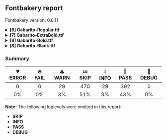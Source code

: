 ## Fontbakery report

Fontbakery version: 0.8.11

<details><summary><b>[6] Gabarito-Regular.ttf</b></summary><div><details><summary>⚠ <b>WARN:</b> Check if each glyph has the recommended amount of contours. (<a href="https://font-bakery.readthedocs.io/en/stable/fontbakery/profiles/universal.html#com.google.fonts/check/contour_count">com.google.fonts/check/contour_count</a>)</summary><div>


* ⚠ **WARN** This check inspects the glyph outlines and detects the total number of contours in each of them. The expected values are infered from the typical ammounts of contours observed in a large collection of reference font families. The divergences listed below may simply indicate a significantly different design on some of your glyphs. On the other hand, some of these may flag actual bugs in the font such as glyphs mapped to an incorrect codepoint. Please consider reviewing the design and codepoint assignment of these to make sure they are correct.

The following glyphs do not have the recommended number of contours:

	- Glyph name: aogonek	Contours detected: 3	Expected: 2

	- Glyph name: dcroat	Contours detected: 3	Expected: 2

	- Glyph name: eogonek	Contours detected: 3	Expected: 2

	- Glyph name: hbar	Contours detected: 2	Expected: 1

	- Glyph name: lslash	Contours detected: 2	Expected: 1

	- Glyph name: Uogonek	Contours detected: 2	Expected: 1

	- Glyph name: uogonek	Contours detected: 2	Expected: 1

	- Glyph name: uni2783	Contours detected: 3	Expected: 4

	- Glyph name: Uogonek	Contours detected: 2	Expected: 1

	- Glyph name: aogonek	Contours detected: 3	Expected: 2

	- Glyph name: dcroat	Contours detected: 3	Expected: 2

	- Glyph name: eogonek	Contours detected: 3	Expected: 2

	- Glyph name: hbar	Contours detected: 2	Expected: 1

	- Glyph name: lslash	Contours detected: 2	Expected: 1

	- Glyph name: uni2783	Contours detected: 3	Expected: 4 

	- Glyph name: uogonek	Contours detected: 2	Expected: 1
 [code: contour-count]
</div></details><details><summary>⚠ <b>WARN:</b> Ensure soft_dotted characters lose their dot when combined with marks that replace the dot. (<a href="https://font-bakery.readthedocs.io/en/stable/fontbakery/profiles/universal.html#com.google.fonts/check/soft_dotted">com.google.fonts/check/soft_dotted</a>)</summary><div>


* ⚠ **WARN** The dot of soft dotted characters should disappear in other cases, for example: i̅ ị̅ i̦̅ i̧̅ i̵̅ i̶̅ i̷̅ j̅ j̣̅ j̦̅ j̧̅ j̨̅ j̵̅ j̶̅ j̷̅ į̅ į̣̀ į̣́ į̣̂ į̣̃ [code: soft-dotted]
</div></details><details><summary>⚠ <b>WARN:</b> Check math signs have the same width. (<a href="https://font-bakery.readthedocs.io/en/stable/fontbakery/profiles/universal.html#com.google.fonts/check/math_signs_width">com.google.fonts/check/math_signs_width</a>)</summary><div>


* ⚠ **WARN** The most common width is 670 among a set of 6 math glyphs.
The following math glyphs have a different width, though:

Width = 591:
plus, plusminus

Width = 467:
greater, less

Width = 545:
equal

Width = 571:
logicalnot

Width = 527:
multiply

Width = 575:
divide

Width = 535:
minus

Width = 559:
approxequal, congruent

Width = 544:
notequal

Width = 513:
greaterequal, lessequal

Width = 679:
uni2289, uni228A, uni2288, uni2287, uni2286

Width = 654:
uni228B
 [code: width-outliers]
</div></details><details><summary>⚠ <b>WARN:</b> Are there any misaligned on-curve points? (<a href="https://font-bakery.readthedocs.io/en/stable/fontbakery/profiles/<Section: Outline Correctness Checks>.html#com.google.fonts/check/outline_alignment_miss">com.google.fonts/check/outline_alignment_miss</a>)</summary><div>


* ⚠ **WARN** The following glyphs have on-curve points which have potentially incorrect y coordinates:

	* ampersand (U+0026): X=371.0,Y=0.5 (should be at baseline 0?)

	* ampersand (U+0026): X=188.0,Y=680.5 (should be at cap-height 681?)

	* Q (U+0051): X=475.5,Y=1.0 (should be at baseline 0?)

	* S (U+0053): X=192.5,Y=1.0 (should be at baseline 0?)

	* a (U+0061): X=291.0,Y=-1.5 (should be at baseline 0?)

	* f (U+0066): X=305.0,Y=680.0 (should be at cap-height 681?)

	* r (U+0072): X=324.0,Y=489.0 (should be at x-height 488?)

	* t (U+0074): X=309.0,Y=1.0 (should be at baseline 0?)

	* braceleft (U+007B): X=149.0,Y=-1.0 (should be at baseline 0?)

	* braceright (U+007D): X=163.0,Y=-1.0 (should be at baseline 0?)

	* paragraph (U+00B6): X=195.5,Y=679.5 (should be at cap-height 681?)

	* questiondown (U+00BF): X=442.0,Y=-2.0 (should be at baseline 0?)

	* Agrave (U+00C0): X=233.0,Y=942.0 (should be at ascender 940?)

	* Aacute (U+00C1): X=423.0,Y=942.0 (should be at ascender 940?)

	* Acircumflex (U+00C2): X=329.0,Y=942.0 (should be at ascender 940?)

	* Egrave (U+00C8): X=194.0,Y=942.0 (should be at ascender 940?)

	* Eacute (U+00C9): X=384.0,Y=942.0 (should be at ascender 940?)

	* Ecircumflex (U+00CA): X=290.0,Y=942.0 (should be at ascender 940?)

	* Igrave (U+00CC): X=37.0,Y=942.0 (should be at ascender 940?)

	* Iacute (U+00CD): X=227.0,Y=942.0 (should be at ascender 940?)

	* Ograve (U+00D2): X=284.0,Y=942.0 (should be at ascender 940?)

	* Oacute (U+00D3): X=474.0,Y=942.0 (should be at ascender 940?)

	* Ocircumflex (U+00D4): X=380.0,Y=942.0 (should be at ascender 940?)

	* Ugrave (U+00D9): X=246.0,Y=942.0 (should be at ascender 940?)

	* Uacute (U+00DA): X=436.0,Y=942.0 (should be at ascender 940?)

	* Ucircumflex (U+00DB): X=342.0,Y=942.0 (should be at ascender 940?)

	* Yacute (U+00DD): X=368.0,Y=942.0 (should be at ascender 940?)

	* agrave (U+00E0): X=291.0,Y=-1.5 (should be at baseline 0?)

	* aacute (U+00E1): X=291.0,Y=-1.5 (should be at baseline 0?)

	* acircumflex (U+00E2): X=291.0,Y=-1.5 (should be at baseline 0?)

	* atilde (U+00E3): X=291.0,Y=-1.5 (should be at baseline 0?)

	* atilde (U+00E3): X=110.0,Y=679.0 (should be at cap-height 681?)

	* adieresis (U+00E4): X=291.0,Y=-1.5 (should be at baseline 0?)

	* aring (U+00E5): X=291.0,Y=-1.5 (should be at baseline 0?)

	* ntilde (U+00F1): X=144.0,Y=679.0 (should be at cap-height 681?)

	* otilde (U+00F5): X=151.0,Y=679.0 (should be at cap-height 681?)

	* amacron (U+0101): X=291.0,Y=-1.5 (should be at baseline 0?)

	* abreve (U+0103): X=291.0,Y=-1.5 (should be at baseline 0?)

	* aogonek (U+0105): X=291.0,Y=-1.5 (should be at baseline 0?)

	* Cacute (U+0106): X=464.0,Y=942.0 (should be at ascender 940?)

	* Ccaron (U+010C): X=280.0,Y=942.0 (should be at ascender 940?)

	* Ccaron (U+010C): X=463.0,Y=942.0 (should be at ascender 940?)

	* Dcaron (U+010E): X=240.0,Y=942.0 (should be at ascender 940?)

	* Dcaron (U+010E): X=423.0,Y=942.0 (should be at ascender 940?)

	* Ecaron (U+011A): X=200.0,Y=942.0 (should be at ascender 940?)

	* Ecaron (U+011A): X=383.0,Y=942.0 (should be at ascender 940?)

	* Lacute (U+0139): X=227.0,Y=942.0 (should be at ascender 940?)

	* lacute (U+013A): X=205.0,Y=942.0 (should be at ascender 940?)

	* Nacute (U+0143): X=464.0,Y=942.0 (should be at ascender 940?)

	* Ncaron (U+0147): X=280.0,Y=942.0 (should be at ascender 940?)

	* Ncaron (U+0147): X=463.0,Y=942.0 (should be at ascender 940?)

	* Racute (U+0154): X=401.0,Y=942.0 (should be at ascender 940?)

	* Rcaron (U+0158): X=217.0,Y=942.0 (should be at ascender 940?)

	* Rcaron (U+0158): X=400.0,Y=942.0 (should be at ascender 940?)

	* Sacute (U+015A): X=192.5,Y=1.0 (should be at baseline 0?)

	* Sacute (U+015A): X=378.0,Y=942.0 (should be at ascender 940?)

	* Scedilla (U+015E): X=192.5,Y=1.0 (should be at baseline 0?)

	* Scaron (U+0160): X=192.5,Y=1.0 (should be at baseline 0?)

	* Scaron (U+0160): X=194.0,Y=942.0 (should be at ascender 940?)

	* Scaron (U+0160): X=377.0,Y=942.0 (should be at ascender 940?)

	* Tcaron (U+0164): X=181.0,Y=942.0 (should be at ascender 940?)

	* Tcaron (U+0164): X=364.0,Y=942.0 (should be at ascender 940?)

	* tcaron (U+0165): X=309.0,Y=1.0 (should be at baseline 0?)

	* tcaron (U+0165): X=340.0,Y=683.0 (should be at cap-height 681?)

	* Wcircumflex (U+0174): X=481.0,Y=942.0 (should be at ascender 940?)

	* Ycircumflex (U+0176): X=274.0,Y=942.0 (should be at ascender 940?)

	* Zacute (U+0179): X=383.0,Y=942.0 (should be at ascender 940?)

	* Zcaron (U+017D): X=199.0,Y=942.0 (should be at ascender 940?)

	* Zcaron (U+017D): X=382.0,Y=942.0 (should be at ascender 940?)

	* uni01CD (U+01CD): X=239.0,Y=942.0 (should be at ascender 940?)

	* uni01CD (U+01CD): X=422.0,Y=942.0 (should be at ascender 940?)

	* uni01CE (U+01CE): X=291.0,Y=-1.5 (should be at baseline 0?)

	* uni0218 (U+0218): X=192.5,Y=1.0 (should be at baseline 0?)

	* uni021B (U+021B): X=309.0,Y=1.0 (should be at baseline 0?)

	* tilde (U+02DC): X=137.0,Y=679.0 (should be at cap-height 681?)

	* tildecomb (U+0303): X=137.0,Y=679.0 (should be at cap-height 681?)

	* pi (U+03C0): X=604.0,Y=1.0 (should be at baseline 0?)

	* Wgrave (U+1E80): X=385.0,Y=942.0 (should be at ascender 940?)

	* Wacute (U+1E82): X=575.0,Y=942.0 (should be at ascender 940?)

	* uni1EBD (U+1EBD): X=141.0,Y=679.0 (should be at cap-height 681?)

	* Ygrave (U+1EF2): X=178.0,Y=942.0 (should be at ascender 940?)

	* uni2083 (U+2083): X=74.0,Y=-2.0 (should be at baseline 0?)

	* uni2088 (U+2088): X=230.0,Y=-2.0 (should be at baseline 0?)

	* uni2088 (U+2088): X=111.0,Y=-2.0 (should be at baseline 0?)

	* trademark (U+2122): X=26.0,Y=680.0 (should be at cap-height 681?)

	* trademark (U+2122): X=345.0,Y=680.0 (should be at cap-height 681?)

	* trademark (U+2122): X=405.0,Y=680.0 (should be at cap-height 681?)

	* trademark (U+2122): X=480.0,Y=680.0 (should be at cap-height 681?)

	* trademark (U+2122): X=656.0,Y=680.0 (should be at cap-height 681?)

	* trademark (U+2122): X=731.0,Y=680.0 (should be at cap-height 681?)

	* uni2196 (U+2196): X=749.0,Y=-2.0 (should be at baseline 0?)

	* partialdiff (U+2202): X=200.0,Y=683.0 (should be at cap-height 681?)

	* emptyset (U+2205): X=765.0,Y=683.0 (should be at cap-height 681?)

	* integral (U+222B): X=68.0,Y=-262.0 (should be at descender -260?)

	* lozenge (U+25CA): X=240.0,Y=680.0 (should be at cap-height 681?)

	* lozenge (U+25CA): X=355.0,Y=680.0 (should be at cap-height 681?)

	* uni25CC (U+25CC): X=357.5,Y=1.5 (should be at baseline 0?)

	* uni25CC (U+25CC): X=406.5,Y=1.5 (should be at baseline 0?)

	* fi (U+FB01): X=305.0,Y=680.0 (should be at cap-height 681?) 

	* fl (U+FB02): X=305.0,Y=680.0 (should be at cap-height 681?) [code: found-misalignments]
</div></details><details><summary>⚠ <b>WARN:</b> Are any segments inordinately short? (<a href="https://font-bakery.readthedocs.io/en/stable/fontbakery/profiles/<Section: Outline Correctness Checks>.html#com.google.fonts/check/outline_short_segments">com.google.fonts/check/outline_short_segments</a>)</summary><div>


* ⚠ **WARN** The following glyphs have segments which seem very short:

	* three (U+0033) contains a short segment B<<178.5,405.0>-<185.0,405.0>-<196.0,405.0>>

	* G (U+0047) contains a short segment B<<702.0,348.0>-<705.0,338.0>-<706.5,325.0>>

	* M (U+004D) contains a short segment L<<437.0,184.0>--<440.0,184.0>>

	* e (U+0065) contains a short segment B<<512.5,228.5>-<512.0,221.0>-<511.0,215.0>>

	* m (U+006D) contains a short segment B<<475.0,328.0>-<476.0,319.0>-<476.0,309.5>>

	* m (U+006D) contains a short segment B<<476.0,309.5>-<476.0,300.0>-<476.0,291.0>>

	* yen (U+00A5) contains a short segment L<<210.0,262.0>--<210.0,262.0>>

	* yen (U+00A5) contains a short segment L<<310.0,262.0>--<310.0,262.0>>

	* registered (U+00AE) contains a short segment L<<334.0,436.0>--<331.0,436.0>>

	* ae (U+00E6) contains a short segment B<<327.0,281.0>-<327.0,282.0>-<327.0,283.0>>

	* egrave (U+00E8) contains a short segment B<<512.5,228.5>-<512.0,221.0>-<511.0,215.0>>

	* eacute (U+00E9) contains a short segment B<<512.5,228.5>-<512.0,221.0>-<511.0,215.0>>

	* ecircumflex (U+00EA) contains a short segment B<<512.5,228.5>-<512.0,221.0>-<511.0,215.0>>

	* edieresis (U+00EB) contains a short segment B<<512.5,228.5>-<512.0,221.0>-<511.0,215.0>>

	* emacron (U+0113) contains a short segment B<<512.5,228.5>-<512.0,221.0>-<511.0,215.0>>

	* edotaccent (U+0117) contains a short segment B<<512.5,228.5>-<512.0,221.0>-<511.0,215.0>>

	* eogonek (U+0119) contains a short segment B<<512.5,228.5>-<512.0,221.0>-<511.0,215.0>>

	* ecaron (U+011B) contains a short segment B<<512.5,228.5>-<512.0,221.0>-<511.0,215.0>>

	* Gbreve (U+011E) contains a short segment B<<702.0,348.0>-<705.0,338.0>-<706.5,325.0>>

	* Gdotaccent (U+0120) contains a short segment B<<702.0,348.0>-<705.0,338.0>-<706.5,325.0>>

	* uni0122 (U+0122) contains a short segment B<<702.0,348.0>-<705.0,338.0>-<706.5,325.0>>

	* Eng (U+014A) contains a short segment B<<503.0,-173.5>-<488.0,-169.0>-<483.0,-167.0>>

	* Eng (U+014A) contains a short segment B<<483.0,-83.0>-<488.0,-84.0>-<496.0,-86.0>>

	* Eng (U+014A) contains a short segment B<<496.0,-86.0>-<504.0,-88.0>-<514.0,-88.0>>

	* eng (U+014B) contains a short segment B<<320.0,-99.0>-<325.0,-100.0>-<333.0,-102.0>>

	* eng (U+014B) contains a short segment B<<333.0,-102.0>-<341.0,-104.0>-<351.0,-104.0>>

	* oe (U+0153) contains a short segment B<<873.0,243.0>-<873.0,236.0>-<872.5,228.0>>

	* oe (U+0153) contains a short segment B<<872.5,228.0>-<872.0,220.0>-<871.0,215.0>>

	* uni1EBD (U+1EBD) contains a short segment B<<512.5,228.5>-<512.0,221.0>-<511.0,215.0>>

	* trademark (U+2122) contains a short segment L<<567.0,459.0>--<569.0,459.0>>

	* uni2209 (U+2209) contains a short segment L<<308.0,10.0>--<303.0,10.0>>

	* uni2284 (U+2284) contains a short segment L<<308.0,10.0>--<303.0,10.0>> 

	* uni2285 (U+2285) contains a short segment L<<362.0,498.0>--<367.0,498.0>> [code: found-short-segments]
</div></details><details><summary>⚠ <b>WARN:</b> Do any segments have colinear vectors? (<a href="https://font-bakery.readthedocs.io/en/stable/fontbakery/profiles/<Section: Outline Correctness Checks>.html#com.google.fonts/check/outline_colinear_vectors">com.google.fonts/check/outline_colinear_vectors</a>)</summary><div>


* ⚠ **WARN** The following glyphs have colinear vectors:

	* exclam (U+0021): L<<103.0,217.0>--<91.0,372.0>> -> L<<91.0,372.0>--<81.0,709.0>>

	* exclam (U+0021): L<<209.0,709.0>--<199.0,373.0>> -> L<<199.0,373.0>--<187.0,217.0>>

	* exclamdown (U+00A1): L<<188.0,316.0>--<200.0,161.0>> -> L<<200.0,161.0>--<210.0,-176.0>>

	* exclamdown (U+00A1): L<<82.0,-176.0>--<92.0,160.0>> -> L<<92.0,160.0>--<104.0,316.0>>

	* registered (U+00AE): L<<334.0,436.0>--<331.0,436.0>> -> L<<331.0,436.0>--<301.0,436.0>>

	* trademark (U+2122): L<<459.0,542.0>--<453.0,464.0>> -> L<<453.0,464.0>--<429.0,310.0>>

	* trademark (U+2122): L<<707.0,310.0>--<683.0,464.0>> -> L<<683.0,464.0>--<677.0,542.0>>

	* uni216F (U+216F): L<<273.0,509.0>--<247.0,382.0>> -> L<<247.0,382.0>--<198.0,96.0>>

	* uni216F (U+216F): L<<767.0,96.0>--<718.0,382.0>> -> L<<718.0,382.0>--<692.0,509.0>>

	* uni2209 (U+2209): L<<619.0,10.0>--<308.0,10.0>> -> L<<308.0,10.0>--<303.0,10.0>>

	* uni2284 (U+2284): L<<619.0,10.0>--<308.0,10.0>> -> L<<308.0,10.0>--<303.0,10.0>> 

	* uni2285 (U+2285): L<<51.0,498.0>--<362.0,498.0>> -> L<<362.0,498.0>--<367.0,498.0>> [code: found-colinear-vectors]
</div></details><br></div></details><details><summary><b>[7] Gabarito-ExtraBold.ttf</b></summary><div><details><summary>⚠ <b>WARN:</b> Check if each glyph has the recommended amount of contours. (<a href="https://font-bakery.readthedocs.io/en/stable/fontbakery/profiles/universal.html#com.google.fonts/check/contour_count">com.google.fonts/check/contour_count</a>)</summary><div>


* ⚠ **WARN** This check inspects the glyph outlines and detects the total number of contours in each of them. The expected values are infered from the typical ammounts of contours observed in a large collection of reference font families. The divergences listed below may simply indicate a significantly different design on some of your glyphs. On the other hand, some of these may flag actual bugs in the font such as glyphs mapped to an incorrect codepoint. Please consider reviewing the design and codepoint assignment of these to make sure they are correct.

The following glyphs do not have the recommended number of contours:

	- Glyph name: aogonek	Contours detected: 3	Expected: 2

	- Glyph name: dcroat	Contours detected: 3	Expected: 2

	- Glyph name: eogonek	Contours detected: 3	Expected: 2

	- Glyph name: hbar	Contours detected: 2	Expected: 1

	- Glyph name: lslash	Contours detected: 2	Expected: 1

	- Glyph name: Uogonek	Contours detected: 2	Expected: 1

	- Glyph name: uogonek	Contours detected: 2	Expected: 1

	- Glyph name: uni2783	Contours detected: 3	Expected: 4

	- Glyph name: Uogonek	Contours detected: 2	Expected: 1

	- Glyph name: aogonek	Contours detected: 3	Expected: 2

	- Glyph name: dcroat	Contours detected: 3	Expected: 2

	- Glyph name: eogonek	Contours detected: 3	Expected: 2

	- Glyph name: hbar	Contours detected: 2	Expected: 1

	- Glyph name: lslash	Contours detected: 2	Expected: 1

	- Glyph name: uni2783	Contours detected: 3	Expected: 4 

	- Glyph name: uogonek	Contours detected: 2	Expected: 1
 [code: contour-count]
</div></details><details><summary>⚠ <b>WARN:</b> Ensure soft_dotted characters lose their dot when combined with marks that replace the dot. (<a href="https://font-bakery.readthedocs.io/en/stable/fontbakery/profiles/universal.html#com.google.fonts/check/soft_dotted">com.google.fonts/check/soft_dotted</a>)</summary><div>


* ⚠ **WARN** The dot of soft dotted characters should disappear in other cases, for example: i̅ ị̅ i̦̅ i̧̅ i̵̅ i̶̅ i̷̅ j̅ j̣̅ j̦̅ j̧̅ j̨̅ j̵̅ j̶̅ j̷̅ į̅ į̣̀ į̣́ į̣̂ į̣̃ [code: soft-dotted]
</div></details><details><summary>⚠ <b>WARN:</b> Check math signs have the same width. (<a href="https://font-bakery.readthedocs.io/en/stable/fontbakery/profiles/universal.html#com.google.fonts/check/math_signs_width">com.google.fonts/check/math_signs_width</a>)</summary><div>


* ⚠ **WARN** The most common width is 620 among a set of 6 math glyphs.
The following math glyphs have a different width, though:

Width = 541:
plus, plusminus

Width = 513:
greater, less

Width = 535:
notequal, equal

Width = 559:
logicalnot

Width = 560:
multiply

Width = 566:
divide

Width = 429:
minus

Width = 598:
congruent

Width = 605:
approxequal

Width = 527:
greaterequal, lessequal

Width = 629:
uni2289, uni228A, uni2288, uni2287, uni2286

Width = 624:
uni228B
 [code: width-outliers]
</div></details><details><summary>⚠ <b>WARN:</b> Are there any misaligned on-curve points? (<a href="https://font-bakery.readthedocs.io/en/stable/fontbakery/profiles/<Section: Outline Correctness Checks>.html#com.google.fonts/check/outline_alignment_miss">com.google.fonts/check/outline_alignment_miss</a>)</summary><div>


* ⚠ **WARN** The following glyphs have on-curve points which have potentially incorrect y coordinates:

	* ampersand (U+0026): X=372.0,Y=-1.5 (should be at baseline 0?)

	* ampersand (U+0026): X=419.5,Y=682.5 (should be at cap-height 681?)

	* a (U+0061): X=151.5,Y=488.5 (should be at x-height 490?)

	* a (U+0061): X=271.0,Y=-1.5 (should be at baseline 0?)

	* g (U+0067): X=159.0,Y=1.0 (should be at baseline 0?)

	* h (U+0068): X=280.0,Y=489.5 (should be at x-height 490?)

	* j (U+006A): X=57.0,Y=2.0 (should be at baseline 0?)

	* l (U+006C): X=258.0,Y=-1.0 (should be at baseline 0?)

	* braceleft (U+007B): X=264.0,Y=1.0 (should be at baseline 0?)

	* braceleft (U+007B): X=307.0,Y=1.0 (should be at baseline 0?)

	* braceright (U+007D): X=28.0,Y=1.0 (should be at baseline 0?)

	* braceright (U+007D): X=70.0,Y=1.0 (should be at baseline 0?)

	* ordfeminine (U+00AA): X=112.5,Y=681.5 (should be at cap-height 681?)

	* plusminus (U+00B1): X=24.0,Y=-2.0 (should be at baseline 0?)

	* plusminus (U+00B1): X=517.0,Y=-2.0 (should be at baseline 0?)

	* agrave (U+00E0): X=271.0,Y=-1.5 (should be at baseline 0?)

	* aacute (U+00E1): X=271.0,Y=-1.5 (should be at baseline 0?)

	* acircumflex (U+00E2): X=271.0,Y=-1.5 (should be at baseline 0?)

	* atilde (U+00E3): X=271.0,Y=-1.5 (should be at baseline 0?)

	* atilde (U+00E3): X=462.0,Y=679.0 (should be at cap-height 681?)

	* adieresis (U+00E4): X=271.0,Y=-1.5 (should be at baseline 0?)

	* aring (U+00E5): X=271.0,Y=-1.5 (should be at baseline 0?)

	* aring (U+00E5): X=143.0,Y=679.0 (should be at cap-height 681?)

	* aring (U+00E5): X=388.0,Y=679.0 (should be at cap-height 681?)

	* aring (U+00E5): X=297.0,Y=680.0 (should be at cap-height 681?)

	* aring (U+00E5): X=234.0,Y=680.0 (should be at cap-height 681?)

	* ntilde (U+00F1): X=477.0,Y=679.0 (should be at cap-height 681?)

	* otilde (U+00F5): X=476.0,Y=679.0 (should be at cap-height 681?)

	* amacron (U+0101): X=271.0,Y=-1.5 (should be at baseline 0?)

	* abreve (U+0103): X=271.0,Y=-1.5 (should be at baseline 0?)

	* aogonek (U+0105): X=271.0,Y=-1.5 (should be at baseline 0?)

	* gbreve (U+011F): X=159.0,Y=1.0 (should be at baseline 0?)

	* gdotaccent (U+0121): X=159.0,Y=1.0 (should be at baseline 0?)

	* uni0123 (U+0123): X=159.0,Y=1.0 (should be at baseline 0?)

	* ij (U+0133): X=319.0,Y=2.0 (should be at baseline 0?)

	* lacute (U+013A): X=258.0,Y=-1.0 (should be at baseline 0?)

	* uni013C (U+013C): X=258.0,Y=-1.0 (should be at baseline 0?)

	* lcaron (U+013E): X=258.0,Y=-1.0 (should be at baseline 0?)

	* lslash (U+0142): X=300.0,Y=-1.0 (should be at baseline 0?)

	* eng (U+014B): X=350.0,Y=2.0 (should be at baseline 0?)

	* uring (U+016F): X=152.0,Y=679.0 (should be at cap-height 681?)

	* uring (U+016F): X=397.0,Y=679.0 (should be at cap-height 681?)

	* uring (U+016F): X=306.0,Y=680.0 (should be at cap-height 681?)

	* uring (U+016F): X=243.0,Y=680.0 (should be at cap-height 681?)

	* uni01CE (U+01CE): X=271.0,Y=-1.5 (should be at baseline 0?)

	* uni0237 (U+0237): X=57.0,Y=2.0 (should be at baseline 0?)

	* ring (U+02DA): X=162.0,Y=679.0 (should be at cap-height 681?)

	* ring (U+02DA): X=407.0,Y=679.0 (should be at cap-height 681?)

	* ring (U+02DA): X=316.0,Y=680.0 (should be at cap-height 681?)

	* ring (U+02DA): X=253.0,Y=680.0 (should be at cap-height 681?)

	* tilde (U+02DC): X=481.0,Y=679.0 (should be at cap-height 681?)

	* tildecomb (U+0303): X=481.0,Y=679.0 (should be at cap-height 681?)

	* uni030A (U+030A): X=162.0,Y=679.0 (should be at cap-height 681?)

	* uni030A (U+030A): X=407.0,Y=679.0 (should be at cap-height 681?)

	* uni030A (U+030A): X=316.0,Y=680.0 (should be at cap-height 681?)

	* uni030A (U+030A): X=253.0,Y=680.0 (should be at cap-height 681?)

	* uni1EBD (U+1EBD): X=463.0,Y=679.0 (should be at cap-height 681?)

	* quoteright (U+2019): X=67.5,Y=683.0 (should be at cap-height 681?)

	* quotedblright (U+201D): X=67.5,Y=683.0 (should be at cap-height 681?)

	* quotedblright (U+201D): X=324.5,Y=683.0 (should be at cap-height 681?)

	* uni2077 (U+2077): X=343.0,Y=679.0 (should be at cap-height 681?)

	* uni2088 (U+2088): X=19.0,Y=1.0 (should be at baseline 0?)

	* uni2088 (U+2088): X=348.0,Y=1.0 (should be at baseline 0?)

	* uni21C5 (U+21C5): X=676.0,Y=-262.0 (should be at descender -260?)

	* uni2206 (U+2206): X=204.0,Y=-1.0 (should be at baseline 0?)

	* logicalor (U+2228): X=272.0,Y=-2.0 (should be at baseline 0?)

	* logicalor (U+2228): X=380.0,Y=-2.0 (should be at baseline 0?)

	* integral (U+222B): X=369.0,Y=682.0 (should be at cap-height 681?)

	* integral (U+222B): X=281.0,Y=682.0 (should be at cap-height 681?)

	* congruent (U+2245): X=193.0,Y=682.0 (should be at cap-height 681?)

	* lessequal (U+2264): X=442.0,Y=683.0 (should be at cap-height 681?)

	* greaterequal (U+2265): X=86.0,Y=683.0 (should be at cap-height 681?) 

	* fl (U+FB02): X=608.0,Y=-1.0 (should be at baseline 0?) [code: found-misalignments]
</div></details><details><summary>⚠ <b>WARN:</b> Are any segments inordinately short? (<a href="https://font-bakery.readthedocs.io/en/stable/fontbakery/profiles/<Section: Outline Correctness Checks>.html#com.google.fonts/check/outline_short_segments">com.google.fonts/check/outline_short_segments</a>)</summary><div>


* ⚠ **WARN** The following glyphs have segments which seem very short:

	* at (U+0040) contains a short segment B<<598.0,351.0>-<595.0,338.0>-<592.5,323.0>>

	* at (U+0040) contains a short segment B<<592.5,323.0>-<590.0,308.0>-<590.0,296.0>>

	* yen (U+00A5) contains a short segment L<<375.0,240.0>--<375.0,239.0>>

	* uni00B5 (U+00B5) contains a short segment B<<217.0,-13.0>-<211.0,-13.0>-<205.0,-13.0>>

	* Eng (U+014A) contains a short segment B<<433.5,-209.0>-<416.0,-205.0>-<411.0,-203.0>>

	* Eng (U+014A) contains a short segment B<<411.0,-64.0>-<417.0,-65.0>-<424.0,-66.0>>

	* Eng (U+014A) contains a short segment B<<424.0,-66.0>-<431.0,-67.0>-<444.0,-67.0>>

	* eng (U+014B) contains a short segment B<<281.0,-46.0>-<287.0,-48.0>-<293.5,-49.0>>

	* Euro (U+20AC) contains a short segment B<<250.0,325.0>-<250.0,316.0>-<250.0,309.0>>

	* Euro (U+20AC) contains a short segment B<<83.0,309.0>-<83.0,316.0>-<83.0,325.0>>

	* Euro (U+20AC) contains a short segment B<<83.0,325.0>-<83.0,332.0>-<83.0,340.0>>

	* Euro (U+20AC) contains a short segment B<<250.0,340.0>-<250.0,333.0>-<250.0,325.0>>

	* trademark (U+2122) contains a short segment L<<610.0,505.0>--<612.0,505.0>>

	* uni2206 (U+2206) contains a short segment L<<205.0,0.0>--<204.0,-1.0>>

	* uni2206 (U+2206) contains a short segment L<<204.0,-1.0>--<204.0,0.0>>

	* radical (U+221A) contains a short segment L<<570.0,854.0>--<572.0,854.0>>

	* lozenge (U+25CA) contains a short segment L<<19.0,334.0>--<19.0,345.0>> 

	* lozenge (U+25CA) contains a short segment L<<587.0,345.0>--<587.0,334.0>> [code: found-short-segments]
</div></details><details><summary>⚠ <b>WARN:</b> Do any segments have colinear vectors? (<a href="https://font-bakery.readthedocs.io/en/stable/fontbakery/profiles/<Section: Outline Correctness Checks>.html#com.google.fonts/check/outline_colinear_vectors">com.google.fonts/check/outline_colinear_vectors</a>)</summary><div>


* ⚠ **WARN** The following glyphs have colinear vectors:

	* exclam (U+0021): L<<231.0,715.0>--<222.0,391.0>> -> L<<222.0,391.0>--<209.0,226.0>>

	* exclam (U+0021): L<<73.0,226.0>--<61.0,391.0>> -> L<<61.0,391.0>--<51.0,715.0>>

	* exclamdown (U+00A1): L<<210.0,298.0>--<223.0,132.0>> -> L<<223.0,132.0>--<232.0,-191.0>>

	* exclamdown (U+00A1): L<<52.0,-191.0>--<62.0,133.0>> -> L<<62.0,133.0>--<74.0,298.0>>

	* m (U+006D): L<<505.0,302.0>--<505.0,301.0>> -> L<<505.0,301.0>--<505.0,0.0>>

	* trademark (U+2122): L<<510.0,494.0>--<505.0,418.0>> -> L<<505.0,418.0>--<491.0,287.0>>

	* trademark (U+2122): L<<731.0,287.0>--<717.0,418.0>> -> L<<717.0,418.0>--<713.0,494.0>>

	* uni216F (U+216F): L<<283.0,395.0>--<274.0,324.0>> -> L<<274.0,324.0>--<246.0,157.0>>

	* uni216F (U+216F): L<<690.0,157.0>--<663.0,325.0>> -> L<<663.0,325.0>--<654.0,396.0>> 

	* yen (U+00A5): L<<375.0,240.0>--<375.0,239.0>> -> L<<375.0,239.0>--<375.0,204.0>> [code: found-colinear-vectors]
</div></details><details><summary>⚠ <b>WARN:</b> Do outlines contain any semi-vertical or semi-horizontal lines? (<a href="https://font-bakery.readthedocs.io/en/stable/fontbakery/profiles/<Section: Outline Correctness Checks>.html#com.google.fonts/check/outline_semi_vertical">com.google.fonts/check/outline_semi_vertical</a>)</summary><div>


* ⚠ **WARN** The following glyphs have semi-vertical/semi-horizontal lines:

	* uni2126 (U+2126): L<<334.0,142.0>--<335.0,0.0>> 

	* uni2126 (U+2126): L<<416.0,0.0>--<417.0,142.0>> [code: found-semi-vertical]
</div></details><br></div></details><details><summary><b>[8] Gabarito-Bold.ttf</b></summary><div><details><summary>⚠ <b>WARN:</b> Check if each glyph has the recommended amount of contours. (<a href="https://font-bakery.readthedocs.io/en/stable/fontbakery/profiles/universal.html#com.google.fonts/check/contour_count">com.google.fonts/check/contour_count</a>)</summary><div>


* ⚠ **WARN** This check inspects the glyph outlines and detects the total number of contours in each of them. The expected values are infered from the typical ammounts of contours observed in a large collection of reference font families. The divergences listed below may simply indicate a significantly different design on some of your glyphs. On the other hand, some of these may flag actual bugs in the font such as glyphs mapped to an incorrect codepoint. Please consider reviewing the design and codepoint assignment of these to make sure they are correct.

The following glyphs do not have the recommended number of contours:

	- Glyph name: aogonek	Contours detected: 3	Expected: 2

	- Glyph name: dcroat	Contours detected: 3	Expected: 2

	- Glyph name: eogonek	Contours detected: 3	Expected: 2

	- Glyph name: hbar	Contours detected: 2	Expected: 1

	- Glyph name: lslash	Contours detected: 2	Expected: 1

	- Glyph name: Uogonek	Contours detected: 2	Expected: 1

	- Glyph name: uogonek	Contours detected: 2	Expected: 1

	- Glyph name: uni2783	Contours detected: 3	Expected: 4

	- Glyph name: Uogonek	Contours detected: 2	Expected: 1

	- Glyph name: aogonek	Contours detected: 3	Expected: 2

	- Glyph name: dcroat	Contours detected: 3	Expected: 2

	- Glyph name: eogonek	Contours detected: 3	Expected: 2

	- Glyph name: hbar	Contours detected: 2	Expected: 1

	- Glyph name: lslash	Contours detected: 2	Expected: 1

	- Glyph name: uni2783	Contours detected: 3	Expected: 4 

	- Glyph name: uogonek	Contours detected: 2	Expected: 1
 [code: contour-count]
</div></details><details><summary>⚠ <b>WARN:</b> Ensure soft_dotted characters lose their dot when combined with marks that replace the dot. (<a href="https://font-bakery.readthedocs.io/en/stable/fontbakery/profiles/universal.html#com.google.fonts/check/soft_dotted">com.google.fonts/check/soft_dotted</a>)</summary><div>


* ⚠ **WARN** The dot of soft dotted characters should disappear in other cases, for example: i̅ ị̅ i̦̅ i̧̅ i̵̅ i̶̅ i̷̅ j̅ j̣̅ j̦̅ j̧̅ j̨̅ j̵̅ j̶̅ j̷̅ į̅ į̣̀ į̣́ į̣̂ į̣̃ [code: soft-dotted]
</div></details><details><summary>⚠ <b>WARN:</b> Check math signs have the same width. (<a href="https://font-bakery.readthedocs.io/en/stable/fontbakery/profiles/universal.html#com.google.fonts/check/math_signs_width">com.google.fonts/check/math_signs_width</a>)</summary><div>


* ⚠ **WARN** The most common width is 639 among a set of 6 math glyphs.
The following math glyphs have a different width, though:

Width = 560:
plus, plusminus

Width = 496:
greater, less

Width = 539:
notequal, equal

Width = 564:
logicalnot

Width = 548:
multiply

Width = 570:
divide

Width = 469:
minus

Width = 584:
congruent

Width = 588:
approxequal

Width = 522:
greaterequal, lessequal

Width = 648:
uni2289, uni228A, uni2288, uni2287, uni2286

Width = 636:
uni228B
 [code: width-outliers]
</div></details><details><summary>⚠ <b>WARN:</b> Are there any misaligned on-curve points? (<a href="https://font-bakery.readthedocs.io/en/stable/fontbakery/profiles/<Section: Outline Correctness Checks>.html#com.google.fonts/check/outline_alignment_miss">com.google.fonts/check/outline_alignment_miss</a>)</summary><div>


* ⚠ **WARN** The following glyphs have on-curve points which have potentially incorrect y coordinates:

	* ampersand (U+0026): X=372.0,Y=-1.0 (should be at baseline 0?)

	* ampersand (U+0026): X=417.0,Y=682.0 (should be at cap-height 681?)

	* a (U+0061): X=155.5,Y=488.0 (should be at x-height 489?)

	* l (U+006C): X=241.0,Y=1.0 (should be at baseline 0?)

	* section (U+00A7): X=33.0,Y=2.0 (should be at baseline 0?)

	* section (U+00A7): X=208.5,Y=0.5 (should be at baseline 0?)

	* uni00B2 (U+00B2): X=179.0,Y=679.0 (should be at cap-height 681?)

	* uni00B3 (U+00B3): X=164.0,Y=680.0 (should be at cap-height 681?)

	* onequarter (U+00BC): X=110.0,Y=-2.0 (should be at baseline 0?)

	* onehalf (U+00BD): X=110.0,Y=-2.0 (should be at baseline 0?)

	* threequarters (U+00BE): X=201.0,Y=-2.0 (should be at baseline 0?)

	* Oslash (U+00D8): X=284.0,Y=-2.0 (should be at baseline 0?)

	* atilde (U+00E3): X=290.5,Y=680.5 (should be at cap-height 681?)

	* ntilde (U+00F1): X=312.5,Y=680.5 (should be at cap-height 681?)

	* otilde (U+00F5): X=314.5,Y=680.5 (should be at cap-height 681?)

	* abreve (U+0103): X=218.5,Y=680.0 (should be at cap-height 681?)

	* abreve (U+0103): X=297.0,Y=680.0 (should be at cap-height 681?)

	* ccaron (U+010D): X=270.0,Y=679.0 (should be at cap-height 681?)

	* ecaron (U+011B): X=268.0,Y=679.0 (should be at cap-height 681?)

	* gbreve (U+011F): X=242.5,Y=680.0 (should be at cap-height 681?)

	* gbreve (U+011F): X=321.0,Y=680.0 (should be at cap-height 681?)

	* uni0122 (U+0122): X=371.0,Y=-259.5 (should be at descender -260?)

	* uni0136 (U+0136): X=327.0,Y=-259.5 (should be at descender -260?)

	* uni0137 (U+0137): X=279.0,Y=-259.5 (should be at descender -260?)

	* lacute (U+013A): X=241.0,Y=1.0 (should be at baseline 0?)

	* uni013B (U+013B): X=279.0,Y=-259.5 (should be at descender -260?)

	* uni013C (U+013C): X=241.0,Y=1.0 (should be at baseline 0?)

	* uni013C (U+013C): X=155.0,Y=-259.5 (should be at descender -260?)

	* lcaron (U+013E): X=241.0,Y=1.0 (should be at baseline 0?)

	* lslash (U+0142): X=268.0,Y=1.0 (should be at baseline 0?)

	* uni0145 (U+0145): X=366.0,Y=-259.5 (should be at descender -260?)

	* uni0146 (U+0146): X=283.0,Y=-259.5 (should be at descender -260?)

	* ncaron (U+0148): X=278.0,Y=679.0 (should be at cap-height 681?)

	* uni0156 (U+0156): X=312.0,Y=-259.5 (should be at descender -260?)

	* uni0157 (U+0157): X=126.0,Y=-259.5 (should be at descender -260?)

	* rcaron (U+0159): X=202.0,Y=679.0 (should be at cap-height 681?)

	* Scedilla (U+015E): X=240.0,Y=-2.0 (should be at baseline 0?)

	* Scedilla (U+015E): X=320.0,Y=-2.0 (should be at baseline 0?)

	* scaron (U+0161): X=227.0,Y=679.0 (should be at cap-height 681?)

	* ubreve (U+016D): X=235.5,Y=680.0 (should be at cap-height 681?)

	* ubreve (U+016D): X=314.0,Y=680.0 (should be at cap-height 681?)

	* zcaron (U+017E): X=239.0,Y=679.0 (should be at cap-height 681?)

	* uni01CE (U+01CE): X=256.0,Y=679.0 (should be at cap-height 681?)

	* uni0218 (U+0218): X=300.0,Y=-261.5 (should be at descender -260?)

	* uni0219 (U+0219): X=242.0,Y=-259.5 (should be at descender -260?)

	* uni021A (U+021A): X=286.0,Y=-259.5 (should be at descender -260?)

	* uni021B (U+021B): X=236.0,Y=-259.5 (should be at descender -260?)

	* caron (U+02C7): X=278.0,Y=679.0 (should be at cap-height 681?)

	* breve (U+02D8): X=239.5,Y=680.0 (should be at cap-height 681?)

	* breve (U+02D8): X=318.0,Y=680.0 (should be at cap-height 681?)

	* tilde (U+02DC): X=312.5,Y=680.5 (should be at cap-height 681?)

	* tildecomb (U+0303): X=312.5,Y=680.5 (should be at cap-height 681?)

	* uni0306 (U+0306): X=239.5,Y=680.0 (should be at cap-height 681?)

	* uni0306 (U+0306): X=318.0,Y=680.0 (should be at cap-height 681?)

	* uni030C (U+030C): X=278.0,Y=679.0 (should be at cap-height 681?)

	* uni0326 (U+0326): X=282.0,Y=-259.5 (should be at descender -260?)

	* uni1EBD (U+1EBD): X=302.5,Y=680.5 (should be at cap-height 681?)

	* quoteright (U+2019): X=187.5,Y=679.5 (should be at cap-height 681?)

	* quotedblright (U+201D): X=187.5,Y=679.5 (should be at cap-height 681?)

	* quotedblright (U+201D): X=422.5,Y=679.5 (should be at cap-height 681?)

	* fraction (U+2044): X=-135.0,Y=-2.0 (should be at baseline 0?)

	* uni2088 (U+2088): X=20.0,Y=-1.0 (should be at baseline 0?)

	* uni2088 (U+2088): X=338.0,Y=-2.0 (should be at baseline 0?)

	* emptyset (U+2205): X=116.0,Y=-2.0 (should be at baseline 0?) 

	* fl (U+FB02): X=582.0,Y=1.0 (should be at baseline 0?) [code: found-misalignments]
</div></details><details><summary>⚠ <b>WARN:</b> Are any segments inordinately short? (<a href="https://font-bakery.readthedocs.io/en/stable/fontbakery/profiles/<Section: Outline Correctness Checks>.html#com.google.fonts/check/outline_short_segments">com.google.fonts/check/outline_short_segments</a>)</summary><div>


* ⚠ **WARN** The following glyphs have segments which seem very short:

	* at (U+0040) contains a short segment B<<587.0,352.0>-<584.0,339.0>-<581.0,320.5>>

	* at (U+0040) contains a short segment B<<581.0,320.5>-<578.0,302.0>-<578.0,288.0>>

	* at (U+0040) contains a short segment B<<578.0,288.0>-<578.0,272.0>-<588.0,263.0>>

	* at (U+0040) contains a short segment B<<588.0,263.0>-<598.0,254.0>-<614.0,254.0>>

	* m (U+006D) contains a short segment B<<494.0,312.0>-<494.0,305.0>-<494.0,298.0>>

	* sterling (U+00A3) contains a short segment B<<282.0,242.0>-<283.0,237.0>-<283.0,232.0>>

	* sterling (U+00A3) contains a short segment B<<151.0,238.0>-<151.0,240.0>-<151.0,242.0>>

	* yen (U+00A5) contains a short segment L<<210.0,248.0>--<210.0,248.0>>

	* yen (U+00A5) contains a short segment L<<351.0,248.0>--<351.0,247.0>>

	* Eng (U+014A) contains a short segment B<<459.5,-196.0>-<443.0,-192.0>-<438.0,-189.0>>

	* Eng (U+014A) contains a short segment B<<438.0,-71.0>-<444.0,-72.0>-<451.5,-73.5>>

	* Eng (U+014A) contains a short segment B<<451.5,-73.5>-<459.0,-75.0>-<470.0,-75.0>>

	* eng (U+014B) contains a short segment B<<296.0,-66.0>-<301.0,-67.0>-<308.5,-68.5>>

	* Euro (U+20AC) contains a short segment B<<238.0,329.0>-<238.0,318.0>-<238.0,308.0>>

	* Euro (U+20AC) contains a short segment B<<96.0,308.0>-<95.0,318.0>-<96.0,329.0>>

	* Euro (U+20AC) contains a short segment B<<96.0,329.0>-<96.0,340.0>-<96.0,350.0>>

	* Euro (U+20AC) contains a short segment B<<238.0,350.0>-<237.0,340.0>-<238.0,329.0>>

	* trademark (U+2122) contains a short segment L<<594.0,488.0>--<596.0,488.0>>

	* uni2206 (U+2206) contains a short segment L<<167.0,0.0>--<167.0,0.0>>

	* uni2206 (U+2206) contains a short segment L<<167.0,0.0>--<167.0,0.0>>

	* radical (U+221A) contains a short segment L<<589.0,877.0>--<592.0,877.0>>

	* lozenge (U+25CA) contains a short segment L<<30.0,334.0>--<30.0,345.0>> 

	* lozenge (U+25CA) contains a short segment L<<573.0,345.0>--<573.0,334.0>> [code: found-short-segments]
</div></details><details><summary>⚠ <b>WARN:</b> Do any segments have colinear vectors? (<a href="https://font-bakery.readthedocs.io/en/stable/fontbakery/profiles/<Section: Outline Correctness Checks>.html#com.google.fonts/check/outline_colinear_vectors">com.google.fonts/check/outline_colinear_vectors</a>)</summary><div>


* ⚠ **WARN** The following glyphs have colinear vectors:

	* exclam (U+0021): L<<223.0,713.0>--<214.0,384.0>> -> L<<214.0,384.0>--<201.0,223.0>>

	* exclam (U+0021): L<<85.0,223.0>--<73.0,384.0>> -> L<<73.0,384.0>--<63.0,713.0>>

	* exclamdown (U+00A1): L<<202.0,305.0>--<215.0,143.0>> -> L<<215.0,143.0>--<224.0,-185.0>>

	* exclamdown (U+00A1): L<<64.0,-185.0>--<73.0,143.0>> -> L<<73.0,143.0>--<86.0,305.0>>

	* trademark (U+2122): L<<491.0,514.0>--<486.0,435.0>> -> L<<486.0,435.0>--<468.0,296.0>>

	* trademark (U+2122): L<<722.0,296.0>--<704.0,435.0>> -> L<<704.0,435.0>--<699.0,514.0>>

	* uni216F (U+216F): L<<278.0,440.0>--<264.0,346.0>> -> L<<264.0,346.0>--<228.0,134.0>>

	* uni216F (U+216F): L<<719.0,134.0>--<684.0,347.0>> -> L<<684.0,347.0>--<669.0,440.0>>

	* uni2206 (U+2206): L<<167.0,0.0>--<167.0,0.0>> -> L<<167.0,0.0>--<167.0,0.0>> 

	* yen (U+00A5): L<<351.0,248.0>--<351.0,247.0>> -> L<<351.0,247.0>--<351.0,202.0>> [code: found-colinear-vectors]
</div></details><details><summary>⚠ <b>WARN:</b> Do outlines contain any jaggy segments? (<a href="https://font-bakery.readthedocs.io/en/stable/fontbakery/profiles/<Section: Outline Correctness Checks>.html#com.google.fonts/check/outline_jaggy_segments">com.google.fonts/check/outline_jaggy_segments</a>)</summary><div>


* ⚠ **WARN** The following glyphs have jaggy segments:

	* trademark (U+2122): B<<498.0,483.0>-<494.0,498.0>-<491.0,514.0>>/L<<491.0,514.0>--<486.0,435.0>> = 14.24113998027248 [code: found-jaggy-segments]
</div></details><details><summary>⚠ <b>WARN:</b> Do outlines contain any semi-vertical or semi-horizontal lines? (<a href="https://font-bakery.readthedocs.io/en/stable/fontbakery/profiles/<Section: Outline Correctness Checks>.html#com.google.fonts/check/outline_semi_vertical">com.google.fonts/check/outline_semi_vertical</a>)</summary><div>


* ⚠ **WARN** The following glyphs have semi-vertical/semi-horizontal lines:

	* uni2126 (U+2126): L<<336.0,130.0>--<337.0,0.0>>

	* uni2126 (U+2126): L<<37.0,0.0>--<36.0,121.0>> 

	* uni2126 (U+2126): L<<733.0,121.0>--<732.0,0.0>> [code: found-semi-vertical]
</div></details><br></div></details><details><summary><b>[8] Gabarito-Black.ttf</b></summary><div><details><summary>⚠ <b>WARN:</b> Check if each glyph has the recommended amount of contours. (<a href="https://font-bakery.readthedocs.io/en/stable/fontbakery/profiles/universal.html#com.google.fonts/check/contour_count">com.google.fonts/check/contour_count</a>)</summary><div>


* ⚠ **WARN** This check inspects the glyph outlines and detects the total number of contours in each of them. The expected values are infered from the typical ammounts of contours observed in a large collection of reference font families. The divergences listed below may simply indicate a significantly different design on some of your glyphs. On the other hand, some of these may flag actual bugs in the font such as glyphs mapped to an incorrect codepoint. Please consider reviewing the design and codepoint assignment of these to make sure they are correct.

The following glyphs do not have the recommended number of contours:

	- Glyph name: at	Contours detected: 4	Expected: 2

	- Glyph name: aogonek	Contours detected: 3	Expected: 2

	- Glyph name: dcroat	Contours detected: 3	Expected: 2

	- Glyph name: eogonek	Contours detected: 3	Expected: 2

	- Glyph name: hbar	Contours detected: 2	Expected: 1

	- Glyph name: lslash	Contours detected: 2	Expected: 1

	- Glyph name: Uogonek	Contours detected: 2	Expected: 1

	- Glyph name: uogonek	Contours detected: 2	Expected: 1

	- Glyph name: uni2783	Contours detected: 3	Expected: 4

	- Glyph name: Uogonek	Contours detected: 2	Expected: 1

	- Glyph name: aogonek	Contours detected: 3	Expected: 2

	- Glyph name: at	Contours detected: 4	Expected: 2

	- Glyph name: dcroat	Contours detected: 3	Expected: 2

	- Glyph name: eogonek	Contours detected: 3	Expected: 2

	- Glyph name: hbar	Contours detected: 2	Expected: 1

	- Glyph name: lslash	Contours detected: 2	Expected: 1

	- Glyph name: uni2783	Contours detected: 3	Expected: 4 

	- Glyph name: uogonek	Contours detected: 2	Expected: 1
 [code: contour-count]
</div></details><details><summary>⚠ <b>WARN:</b> Ensure soft_dotted characters lose their dot when combined with marks that replace the dot. (<a href="https://font-bakery.readthedocs.io/en/stable/fontbakery/profiles/universal.html#com.google.fonts/check/soft_dotted">com.google.fonts/check/soft_dotted</a>)</summary><div>


* ⚠ **WARN** The dot of soft dotted characters should disappear in other cases, for example: i̅ ị̅ i̦̅ i̧̅ i̵̅ i̶̅ i̷̅ j̅ j̣̅ j̦̅ j̧̅ j̨̅ j̵̅ j̶̅ j̷̅ į̅ į̣̀ į̣́ į̣̂ į̣̃ [code: soft-dotted]
</div></details><details><summary>⚠ <b>WARN:</b> Check math signs have the same width. (<a href="https://font-bakery.readthedocs.io/en/stable/fontbakery/profiles/universal.html#com.google.fonts/check/math_signs_width">com.google.fonts/check/math_signs_width</a>)</summary><div>


* ⚠ **WARN** The most common width is 608 among a set of 7 math glyphs.
The following math glyphs have a different width, though:

Width = 529:
plus, plusminus

Width = 524:
greater, less

Width = 533:
notequal, equal

Width = 556:
logicalnot

Width = 568:
multiply

Width = 564:
divide

Width = 402:
minus

Width = 617:
uni2289, uni228A, uni2288, uni2287, uni228B, approxequal, uni2286

Width = 531:
greaterequal, lessequal
 [code: width-outliers]
</div></details><details><summary>⚠ <b>WARN:</b> Are there any misaligned on-curve points? (<a href="https://font-bakery.readthedocs.io/en/stable/fontbakery/profiles/<Section: Outline Correctness Checks>.html#com.google.fonts/check/outline_alignment_miss">com.google.fonts/check/outline_alignment_miss</a>)</summary><div>


* ⚠ **WARN** The following glyphs have on-curve points which have potentially incorrect y coordinates:

	* percent (U+0025): X=538.0,Y=1.0 (should be at baseline 0?)

	* percent (U+0025): X=721.0,Y=1.0 (should be at baseline 0?)

	* ampersand (U+0026): X=422.0,Y=683.0 (should be at cap-height 681?)

	* period (U+002E): X=86.0,Y=2.0 (should be at baseline 0?)

	* period (U+002E): X=205.5,Y=2.0 (should be at baseline 0?)

	* colon (U+003A): X=86.0,Y=2.0 (should be at baseline 0?)

	* colon (U+003A): X=205.5,Y=2.0 (should be at baseline 0?)

	* Q (U+0051): X=472.0,Y=1.0 (should be at baseline 0?)

	* bracketleft (U+005B): X=221.0,Y=-1.0 (should be at baseline 0?)

	* bracketleft (U+005B): X=325.0,Y=-1.0 (should be at baseline 0?)

	* bracketright (U+005D): X=24.0,Y=-1.0 (should be at baseline 0?)

	* bracketright (U+005D): X=128.0,Y=-1.0 (should be at baseline 0?)

	* a (U+0061): X=149.5,Y=488.5 (should be at x-height 490?)

	* a (U+0061): X=265.5,Y=-1.5 (should be at baseline 0?)

	* h (U+0068): X=288.5,Y=492.0 (should be at x-height 490?)

	* cent (U+00A2): X=176.0,Y=683.0 (should be at cap-height 681?)

	* cent (U+00A2): X=343.0,Y=683.0 (should be at cap-height 681?)

	* section (U+00A7): X=303.0,Y=2.0 (should be at baseline 0?)

	* ordfeminine (U+00AA): X=107.5,Y=679.5 (should be at cap-height 681?)

	* Aring (U+00C5): X=227.0,Y=938.0 (should be at ascender 940?)

	* Aring (U+00C5): X=445.0,Y=938.0 (should be at ascender 940?)

	* agrave (U+00E0): X=265.5,Y=-1.5 (should be at baseline 0?)

	* aacute (U+00E1): X=265.5,Y=-1.5 (should be at baseline 0?)

	* acircumflex (U+00E2): X=265.5,Y=-1.5 (should be at baseline 0?)

	* atilde (U+00E3): X=265.5,Y=-1.5 (should be at baseline 0?)

	* atilde (U+00E3): X=472.0,Y=682.0 (should be at cap-height 681?)

	* adieresis (U+00E4): X=265.5,Y=-1.5 (should be at baseline 0?)

	* aring (U+00E5): X=265.5,Y=-1.5 (should be at baseline 0?)

	* aring (U+00E5): X=145.0,Y=683.0 (should be at cap-height 681?)

	* aring (U+00E5): X=397.0,Y=683.0 (should be at cap-height 681?)

	* ntilde (U+00F1): X=482.0,Y=682.0 (should be at cap-height 681?)

	* otilde (U+00F5): X=479.0,Y=682.0 (should be at cap-height 681?)

	* amacron (U+0101): X=265.5,Y=-1.5 (should be at baseline 0?)

	* abreve (U+0103): X=265.5,Y=-1.5 (should be at baseline 0?)

	* aogonek (U+0105): X=265.5,Y=-1.5 (should be at baseline 0?)

	* Cdotaccent (U+010A): X=360.0,Y=941.0 (should be at ascender 940?)

	* Edotaccent (U+0116): X=265.0,Y=941.0 (should be at ascender 940?)

	* Gdotaccent (U+0120): X=362.0,Y=941.0 (should be at ascender 940?)

	* Idotaccent (U+0130): X=132.0,Y=941.0 (should be at ascender 940?)

	* Uring (U+016E): X=218.0,Y=938.0 (should be at ascender 940?)

	* Uring (U+016E): X=436.0,Y=938.0 (should be at ascender 940?)

	* uring (U+016F): X=148.0,Y=683.0 (should be at cap-height 681?)

	* uring (U+016F): X=400.0,Y=683.0 (should be at cap-height 681?)

	* Zdotaccent (U+017B): X=305.0,Y=941.0 (should be at ascender 940?)

	* uni01CE (U+01CE): X=265.5,Y=-1.5 (should be at baseline 0?)

	* ring (U+02DA): X=162.0,Y=683.0 (should be at cap-height 681?)

	* ring (U+02DA): X=414.0,Y=683.0 (should be at cap-height 681?)

	* tilde (U+02DC): X=489.0,Y=682.0 (should be at cap-height 681?)

	* tildecomb (U+0303): X=489.0,Y=682.0 (should be at cap-height 681?)

	* uni030A (U+030A): X=162.0,Y=683.0 (should be at cap-height 681?)

	* uni030A (U+030A): X=414.0,Y=683.0 (should be at cap-height 681?)

	* uni1EBD (U+1EBD): X=465.0,Y=682.0 (should be at cap-height 681?)

	* quotesinglbase (U+201A): X=85.0,Y=-1.5 (should be at baseline 0?)

	* quotedblbase (U+201E): X=85.0,Y=-0.5 (should be at baseline 0?)

	* quotedblbase (U+201E): X=357.0,Y=-0.5 (should be at baseline 0?)

	* ellipsis (U+2026): X=86.0,Y=2.0 (should be at baseline 0?)

	* ellipsis (U+2026): X=205.5,Y=2.0 (should be at baseline 0?)

	* ellipsis (U+2026): X=377.0,Y=2.0 (should be at baseline 0?)

	* ellipsis (U+2026): X=496.5,Y=2.0 (should be at baseline 0?)

	* ellipsis (U+2026): X=671.0,Y=2.0 (should be at baseline 0?)

	* ellipsis (U+2026): X=790.5,Y=2.0 (should be at baseline 0?)

	* perthousand (U+2030): X=519.5,Y=1.0 (should be at baseline 0?)

	* perthousand (U+2030): X=703.0,Y=1.0 (should be at baseline 0?)

	* perthousand (U+2030): X=901.5,Y=1.0 (should be at baseline 0?)

	* perthousand (U+2030): X=1084.0,Y=1.0 (should be at baseline 0?)

	* uni2082 (U+2082): X=210.0,Y=-1.0 (should be at baseline 0?)

	* uni2082 (U+2082): X=339.0,Y=-1.0 (should be at baseline 0?)

	* uni2083 (U+2083): X=210.0,Y=-2.0 (should be at baseline 0?)

	* uni2089 (U+2089): X=216.0,Y=1.0 (should be at baseline 0?)

	* uni21C5 (U+21C5): X=681.0,Y=-258.0 (should be at descender -260?)

	* emptyset (U+2205): X=295.5,Y=2.0 (should be at baseline 0?)

	* uni2206 (U+2206): X=229.0,Y=-1.0 (should be at baseline 0?)

	* integral (U+222B): X=344.0,Y=682.5 (should be at cap-height 681?)

	* uni25CF (U+25CF): X=238.0,Y=-2.0 (should be at baseline 0?)

	* uni25CF (U+25CF): X=508.5,Y=-2.0 (should be at baseline 0?)

	* uni278A (U+278A): X=238.0,Y=-2.0 (should be at baseline 0?)

	* uni278A (U+278A): X=508.5,Y=-2.0 (should be at baseline 0?)

	* uni278B (U+278B): X=508.5,Y=-2.0 (should be at baseline 0?)

	* uni278B (U+278B): X=238.0,Y=-2.0 (should be at baseline 0?)

	* uni278C (U+278C): X=508.5,Y=-2.0 (should be at baseline 0?)

	* uni278C (U+278C): X=238.0,Y=-2.0 (should be at baseline 0?)

	* uni278D (U+278D): X=508.5,Y=-2.0 (should be at baseline 0?)

	* uni278D (U+278D): X=238.0,Y=-2.0 (should be at baseline 0?)

	* uni278E (U+278E): X=238.0,Y=-2.0 (should be at baseline 0?)

	* uni278E (U+278E): X=508.5,Y=-2.0 (should be at baseline 0?)

	* uni278F (U+278F): X=508.5,Y=-2.0 (should be at baseline 0?)

	* uni278F (U+278F): X=238.0,Y=-2.0 (should be at baseline 0?)

	* uni2790 (U+2790): X=508.5,Y=-2.0 (should be at baseline 0?)

	* uni2790 (U+2790): X=238.0,Y=-2.0 (should be at baseline 0?)

	* uni2791 (U+2791): X=238.0,Y=-2.0 (should be at baseline 0?)

	* uni2791 (U+2791): X=508.5,Y=-2.0 (should be at baseline 0?)

	* uni2792 (U+2792): X=508.0,Y=-2.0 (should be at baseline 0?)

	* uni2792 (U+2792): X=237.5,Y=-2.0 (should be at baseline 0?)

	* u1F10C (U+1F10C): X=238.0,Y=-2.0 (should be at baseline 0?) 

	* u1F10C (U+1F10C): X=508.5,Y=-2.0 (should be at baseline 0?) [code: found-misalignments]
</div></details><details><summary>⚠ <b>WARN:</b> Are any segments inordinately short? (<a href="https://font-bakery.readthedocs.io/en/stable/fontbakery/profiles/<Section: Outline Correctness Checks>.html#com.google.fonts/check/outline_short_segments">com.google.fonts/check/outline_short_segments</a>)</summary><div>


* ⚠ **WARN** The following glyphs have segments which seem very short:

	* y (U+0079) contains a short segment L<<384.0,18.0>--<384.0,18.0>>

	* y (U+0079) contains a short segment L<<384.0,18.0>--<384.0,18.0>>

	* yen (U+00A5) contains a short segment L<<391.0,234.0>--<391.0,233.0>>

	* eth (U+00F0) contains a short segment L<<112.0,711.0>--<127.0,708.0>>

	* yacute (U+00FD) contains a short segment L<<384.0,18.0>--<384.0,18.0>>

	* yacute (U+00FD) contains a short segment L<<384.0,18.0>--<384.0,18.0>>

	* ydieresis (U+00FF) contains a short segment L<<384.0,18.0>--<384.0,18.0>>

	* ydieresis (U+00FF) contains a short segment L<<384.0,18.0>--<384.0,18.0>>

	* Eng (U+014A) contains a short segment B<<416.5,-218.0>-<398.0,-214.0>-<393.0,-212.0>>

	* Eng (U+014A) contains a short segment B<<393.0,-59.0>-<399.0,-60.0>-<406.0,-61.0>>

	* Eng (U+014A) contains a short segment B<<406.0,-61.0>-<413.0,-62.0>-<426.0,-62.0>>

	* eng (U+014B) contains a short segment B<<271.0,-33.0>-<277.0,-34.0>-<283.5,-35.0>>

	* ycircumflex (U+0177) contains a short segment L<<384.0,18.0>--<384.0,18.0>>

	* ycircumflex (U+0177) contains a short segment L<<384.0,18.0>--<384.0,18.0>>

	* ygrave (U+1EF3) contains a short segment L<<384.0,18.0>--<384.0,18.0>>

	* ygrave (U+1EF3) contains a short segment L<<384.0,18.0>--<384.0,18.0>>

	* Euro (U+20AC) contains a short segment B<<258.0,322.0>-<258.0,316.0>-<258.0,310.0>>

	* Euro (U+20AC) contains a short segment B<<74.0,310.0>-<74.0,316.0>-<74.0,322.0>>

	* Euro (U+20AC) contains a short segment B<<74.0,322.0>-<74.0,328.0>-<74.0,333.0>>

	* Euro (U+20AC) contains a short segment B<<258.0,333.0>-<258.0,328.0>-<258.0,322.0>>

	* trademark (U+2122) contains a short segment L<<621.0,517.0>--<623.0,517.0>>

	* trademark (U+2122) contains a short segment B<<716.5,452.0>-<714.0,440.0>-<713.0,437.0>>

	* uni216F (U+216F) contains a short segment B<<644.0,365.0>-<639.0,350.0>-<634.5,337.5>>

	* uni216F (U+216F) contains a short segment B<<634.5,337.5>-<630.0,325.0>-<628.0,320.0>>

	* uni216F (U+216F) contains a short segment B<<301.0,319.0>-<299.0,325.0>-<295.0,337.0>>

	* uni216F (U+216F) contains a short segment B<<295.0,337.0>-<291.0,349.0>-<286.0,364.0>>

	* uni2206 (U+2206) contains a short segment L<<230.0,0.0>--<229.0,-1.0>>

	* uni2206 (U+2206) contains a short segment L<<229.0,-1.0>--<229.0,0.0>>

	* radical (U+221A) contains a short segment L<<521.0,726.0>--<521.0,726.0>>

	* lozenge (U+25CA) contains a short segment L<<12.0,334.0>--<12.0,345.0>> 

	* lozenge (U+25CA) contains a short segment L<<597.0,345.0>--<597.0,334.0>> [code: found-short-segments]
</div></details><details><summary>⚠ <b>WARN:</b> Do any segments have colinear vectors? (<a href="https://font-bakery.readthedocs.io/en/stable/fontbakery/profiles/<Section: Outline Correctness Checks>.html#com.google.fonts/check/outline_colinear_vectors">com.google.fonts/check/outline_colinear_vectors</a>)</summary><div>


* ⚠ **WARN** The following glyphs have colinear vectors:

	* exclam (U+0021): L<<237.0,716.0>--<228.0,395.0>> -> L<<228.0,395.0>--<215.0,228.0>>

	* exclam (U+0021): L<<66.0,228.0>--<54.0,396.0>> -> L<<54.0,396.0>--<44.0,716.0>>

	* exclamdown (U+00A1): L<<216.0,293.0>--<229.0,125.0>> -> L<<229.0,125.0>--<238.0,-195.0>>

	* exclamdown (U+00A1): L<<45.0,-195.0>--<54.0,126.0>> -> L<<54.0,126.0>--<67.0,293.0>>

	* trademark (U+2122): L<<522.0,480.0>--<518.0,406.0>> -> L<<518.0,406.0>--<507.0,281.0>>

	* trademark (U+2122): L<<737.0,281.0>--<725.0,406.0>> -> L<<725.0,406.0>--<721.0,479.0>>

	* uni216F (U+216F): L<<286.0,364.0>--<281.0,310.0>> -> L<<281.0,310.0>--<258.0,172.0>>

	* uni216F (U+216F): L<<671.0,172.0>--<649.0,311.0>> -> L<<649.0,311.0>--<644.0,365.0>>

	* y (U+0079): L<<384.0,18.0>--<384.0,18.0>> -> L<<384.0,18.0>--<384.0,18.0>>

	* yacute (U+00FD): L<<384.0,18.0>--<384.0,18.0>> -> L<<384.0,18.0>--<384.0,18.0>>

	* ycircumflex (U+0177): L<<384.0,18.0>--<384.0,18.0>> -> L<<384.0,18.0>--<384.0,18.0>>

	* ydieresis (U+00FF): L<<384.0,18.0>--<384.0,18.0>> -> L<<384.0,18.0>--<384.0,18.0>>

	* yen (U+00A5): L<<391.0,234.0>--<391.0,233.0>> -> L<<391.0,233.0>--<391.0,205.0>> 

	* ygrave (U+1EF3): L<<384.0,18.0>--<384.0,18.0>> -> L<<384.0,18.0>--<384.0,18.0>> [code: found-colinear-vectors]
</div></details><details><summary>⚠ <b>WARN:</b> Do outlines contain any jaggy segments? (<a href="https://font-bakery.readthedocs.io/en/stable/fontbakery/profiles/<Section: Outline Correctness Checks>.html#com.google.fonts/check/outline_jaggy_segments">com.google.fonts/check/outline_jaggy_segments</a>)</summary><div>


* ⚠ **WARN** The following glyphs have jaggy segments:

	* trademark (U+2122): L<<725.0,406.0>--<721.0,479.0>>/B<<721.0,479.0>-<719.0,464.0>-<716.5,452.0>> = 10.731001736924052 [code: found-jaggy-segments]
</div></details><details><summary>⚠ <b>WARN:</b> Do outlines contain any semi-vertical or semi-horizontal lines? (<a href="https://font-bakery.readthedocs.io/en/stable/fontbakery/profiles/<Section: Outline Correctness Checks>.html#com.google.fonts/check/outline_semi_vertical">com.google.fonts/check/outline_semi_vertical</a>)</summary><div>


* ⚠ **WARN** The following glyphs have semi-vertical/semi-horizontal lines:

	* uni2126 (U+2126): L<<333.0,150.0>--<334.0,0.0>> 

	* uni2126 (U+2126): L<<405.0,0.0>--<406.0,150.0>> [code: found-semi-vertical]
</div></details><br></div></details>

### Summary

| 💔 ERROR | 🔥 FAIL | ⚠ WARN | 💤 SKIP | ℹ INFO | 🍞 PASS | 🔎 DEBUG |
|:-----:|:----:|:----:|:----:|:----:|:----:|:----:|
| 0 | 0 | 29 | 470 | 29 | 392 | 0 |
| 0% | 0% | 3% | 51% | 3% | 43% | 0% |

**Note:** The following loglevels were omitted in this report:
* **SKIP**
* **INFO**
* **PASS**
* **DEBUG**

